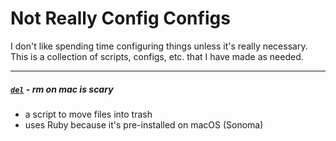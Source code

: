 # Not Really Config Configs

I don't like spending time configuring things unless it's really necessary. This is a collection of scripts, configs, etc. that I have made as needed.

---

##### [`del`](https://github.com/blobbybilb/not-configs/blob/main/del) - rm on mac is scary
- a script to move files into trash
- uses Ruby because it's pre-installed on macOS (Sonoma)
